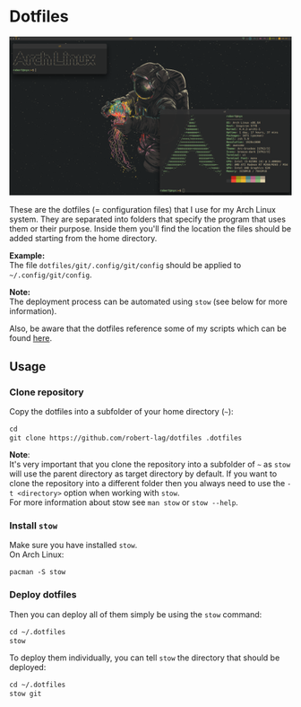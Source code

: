 # Dotfiles

![Desktop](./.images/desktop-gruvbox.png)

These are the dotfiles (= configuration files) that I use for my Arch Linux
system. They are separated into folders that specify the program that uses them
or their purpose. Inside them you'll find the location the files should be added
starting from the home directory.

**Example:**  
The file `dotfiles/git/.config/git/config` should be applied to
`~/.config/git/config`.

**Note:**  
The deployment process can be automated using `stow` (see below for more
information).

Also, be aware that the dotfiles reference some of my scripts which can be found
[here](https://github.com/robert-lag/scripts).

## Usage

### Clone repository
Copy the dotfiles into a subfolder of your home directory (`~`):

```
cd
git clone https://github.com/robert-lag/dotfiles .dotfiles
```

**Note**:  
It's very important that you clone the repository into a subfolder of `~` as
`stow` will use the parent directory as target directory by default. If you want
to clone the repository into a different folder then you always need to use the
`-t <directory>` option when working with `stow`.  
For more information about stow see `man stow` or `stow --help`.

### Install `stow`
Make sure you have installed `stow`.  
On Arch Linux:

```
pacman -S stow
```

### Deploy dotfiles
Then you can deploy all of them simply be using the `stow` command:

```
cd ~/.dotfiles
stow
```

To deploy them individually, you can tell `stow` the directory that should be
deployed:

```
cd ~/.dotfiles
stow git
```
